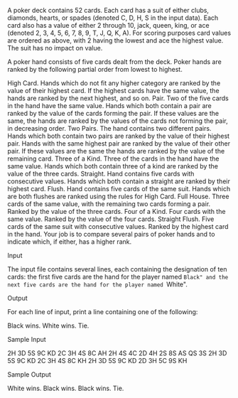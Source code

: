 A poker deck contains 52 cards. Each card has a suit of either clubs, diamonds, hearts, or spades (denoted C, D, H, S in the input data). Each card also has a value of either 2 through 10, jack, queen, king, or ace (denoted 2, 3, 4, 5, 6, 7, 8, 9, T, J, Q, K, A). For scoring purposes card values are ordered as above, with 2 having the lowest and ace the highest value. The suit has no impact on value.

A poker hand consists of five cards dealt from the deck. Poker hands are ranked by the following partial order from lowest to highest.

High Card.
Hands which do not fit any higher category are ranked by the value of their highest card. If the highest cards have the same value, the hands are ranked by the next highest, and so on.
Pair.
Two of the five cards in the hand have the same value. Hands which both contain a pair are ranked by the value of the cards forming the pair. If these values are the same, the hands are ranked by the values of the cards not forming the pair, in decreasing order.
Two Pairs.
The hand contains two different pairs. Hands which both contain two pairs are ranked by the value of their highest pair. Hands with the same highest pair are ranked by the value of their other pair. If these values are the same the hands are ranked by the value of the remaining card.
Three of a Kind.
Three of the cards in the hand have the same value. Hands which both contain three of a kind are ranked by the value of the three cards.
Straight.
Hand contains five cards with consecutive values. Hands which both contain a straight are ranked by their highest card.
Flush.
Hand contains five cards of the same suit. Hands which are both flushes are ranked using the rules for High Card.
Full House.
Three cards of the same value, with the remaining two cards forming a pair. Ranked by the value of the three cards.
Four of a Kind.
Four cards with the same value. Ranked by the value of the four cards.
Straight Flush.
Five cards of the same suit with consecutive values. Ranked by the highest card in the hand.
Your job is to compare several pairs of poker hands and to indicate which, if either, has a higher rank.

Input

The input file contains several lines, each containing the designation of ten cards: the first five cards are the hand for the player named ``Black" and the next five cards are the hand for the player named ``White".

Output

For each line of input, print a line containing one of the following:

Black wins.
White wins.
Tie.


Sample Input

2H 3D 5S 9C KD 2C 3H 4S 8C AH
2H 4S 4C 2D 4H 2S 8S AS QS 3S
2H 3D 5S 9C KD 2C 3H 4S 8C KH
2H 3D 5S 9C KD 2D 3H 5C 9S KH

Sample Output

White wins.
Black wins.
Black wins.
Tie.

